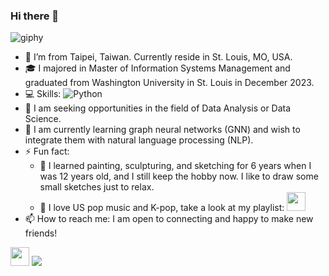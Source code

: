 ### Hi there 👋
![giphy](https://github.com/Amanda-L/Amanda-L/assets/52643725/c955bbe7-195e-434c-93e0-f2bb56d2d266)

- :house_with_garden: I’m from Taipei, Taiwan. Currently reside in St. Louis, MO, USA.
- :mortar_board: I majored in Master of Information Systems Management and graduated from Washington University in St. Louis in December 2023.
- :computer: Skills: ![Python]([https://www.google.com/url?sa=i&url=https%3A%2F%2F1000logos.net%2Fpython-logo%2F&psig=AOvVaw01B0wNWxuergdCTYd1j_tF&ust=1704324912896000&source=images&cd=vfe&opi=89978449&ved=0CBIQjRxqFwoTCJil7prvv4MDFQAAAAAdAAAAABAD](https://www.google.com/url?sa=i&url=https%3A%2F%2Fcommons.wikimedia.org%2Fwiki%2FFile%3APython.svg&psig=AOvVaw01B0wNWxuergdCTYd1j_tF&ust=1704324912896000&source=images&cd=vfe&opi=89978449&ved=0CBIQjRxqFwoTCJil7prvv4MDFQAAAAAdAAAAABAI))
- 🤔 I am seeking opportunities in the field of Data Analysis or Data Science.
- 🌱 I am currently learning graph neural networks (GNN) and wish to integrate them with natural language processing (NLP).
- ⚡ Fun fact:
    - :blue_heart: I learned painting, sculpturing, and sketching for 6 years when I was 12 years old, and I still keep the hobby now. I like to draw some small sketches just to relax.
    - :musical_note: I love US pop music and K-pop, take a look at my playlist:
      <a href="https://music.youtube.com/playlist?list=PL9Ln2M3z68HLDS5GDfHFMqQDB6jLsUQ5v&si=SZSmKkc_AjSzcei6">
          <img height="30" src="https://github.com/Amanda-L/Amanda-L/assets/52643725/bfb703d2-bb8c-4548-b188-9a29ad857f14"/>
      </a>
- 📫 How to reach me: I am open to connecting and happy to make new friends!

<a href="https://www.linkedin.com/in/pei-yu-huang-10702/"><img height="30" src="https://img.shields.io/badge/linkedin-%230077B5.svg?style=for-the-badge&logo=linkedin"/></a>
<a href="mailto:h.peiyu@wustl.edu?"><img src="https://img.shields.io/badge/gmail-%23DD0031.svg?&style=for-the-badge&logo=gmail&logoColor=white"/></a>


  

